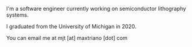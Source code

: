 I'm a software engineer currently working on semiconductor lithography systems.

I graduated from the University of Michigan in 2020.

You can email me at mjt \[at\] maxtriano \[dot\] com